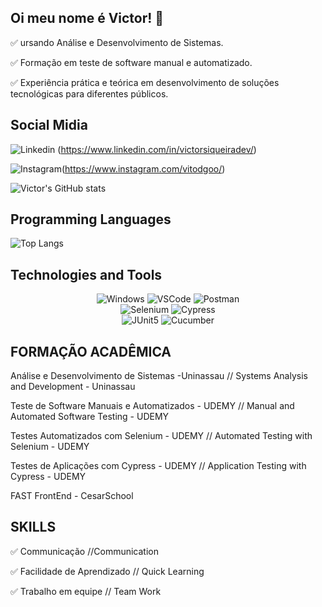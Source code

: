 ## Oi meu nome é Victor! 👋

✅ ursando Análise e Desenvolvimento de Sistemas.

✅ Formação em teste de software manual e automatizado.

✅ Experiência prática e teórica em desenvolvimento de soluções tecnológicas para diferentes públicos.


## Social Midia 

![Linkedin](https://img.shields.io/badge/LinkedIn-0077B5?style=for-the-badge&logo=linkedin&logoColor=white) (https://www.linkedin.com/in/victorsiqueiradev/) 

![Instagram](https://img.shields.io/badge/Instagram-FF0000?style=for-the-badge&logo=instagram&logoColor=pink)(https://www.instagram.com/vitodgoo/)



![Victor's GitHub stats](https://github-readme-stats.vercel.app/api?username=victorsiqueiraDev&show_icons=true&theme=transparent)

## Programming Languages

![Top Langs](https://github-readme-stats.vercel.app/api/top-langs/?username=victorsiqueiraDev&langs_count=8&theme=dark)

## Technologies and Tools

<div align="center">

<img alt="Windows" src="https://img.shields.io/badge/Windows-0078D6?style=for-the-badge&logo=windows&logoColor=white" />


<img alt="VSCode" src="https://img.shields.io/badge/Visual_Studio_Code-0078D4?style=for-the-badge&logo=visual%20studio%20code&logoColor=white" />


<img alt="Postman" src="https://img.shields.io/badge/Postman-FF6C37.svg?style=for-the-badge&logo=Postman&logoColor=white" />

<br>


<img alt="Selenium" src="https://img.shields.io/badge/Selenium-43B02A.svg?style=for-the-badge&logo=Selenium&logoColor=white" />

<img alt="Cypress" src="https://img.shields.io/badge/Cypress-17202C.svg?style=for-the-badge&logo=Cypress&logoColor=white" />

<br>

<img alt="JUnit5" src="https://img.shields.io/badge/JUnit5-25A162.svg?style=for-the-badge&logo=JUnit5&logoColor=white" />

<img alt="Cucumber" src="https://img.shields.io/badge/Cucumber-23D96C.svg?style=for-the-badge&logo=Cucumber&logoColor=white" />

</div>



## FORMAÇÃO ACADÊMICA 

Análise e Desenvolvimento de Sistemas -Uninassau // Systems Analysis and Development - Uninassau

Teste de Software Manuais e Automatizados - UDEMY // Manual and Automated Software Testing - UDEMY

Testes Automatizados com Selenium - UDEMY // Automated Testing with Selenium - UDEMY

Testes de Aplicações com Cypress - UDEMY // Application Testing with Cypress - UDEMY

FAST FrontEnd - CesarSchool 



## SKILLS

✅ Communicação //Communication

✅ Facilidade de Aprendizado // Quick Learning

✅ Trabalho em equipe // Team Work

